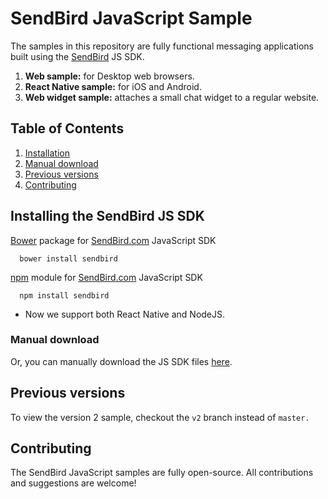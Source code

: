 # SendBird JavaScript Sample

The samples in this repository are fully functional messaging applications built using the [SendBird](https://sendbird.com) JS SDK.
  1. **Web sample:** for Desktop web browsers.
  1. **React Native sample:** for iOS and Android.
  1. **Web widget sample:** attaches a small chat widget to a regular website.

## Table of Contents

  1. [Installation](#installing-the-sendbird-js-sdk)
  1. [Manual download](#manual-download)
  1. [Previous versions](#previous-versions)
  1. [Contributing](#contributing)
  
## Installing the SendBird JS SDK
  
[Bower](http://bower.io) package for [SendBird.com](https://sendbird.com) JavaScript SDK  

      bower install sendbird


[npm](https://www.npmjs.com/package/sendbird) module for [SendBird.com](https://sendbird.com) JavaScript SDK  

      npm install sendbird

* Now we support both React Native and NodeJS.


### Manual download
  
Or, you can manually download the JS SDK files [here](https://github.com/smilefam/SendBird-SDK-JavaScript).


## Previous versions

To view the version 2 sample, checkout the `v2` branch instead of `master.`


## Contributing

The SendBird JavaScript samples are fully open-source. All contributions and suggestions are welcome!
